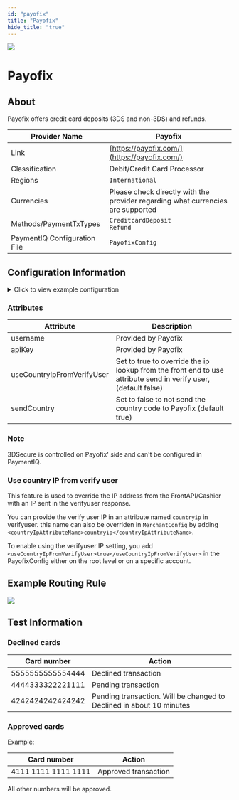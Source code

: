 ```yaml
--- 
id: "payofix" 
title: "Payofix"
hide_title: "true"
---
```

 
![](/img/providers/logos/payofix.png)

# Payofix

## About
Payofix offers credit card deposits (3DS and non-3DS) and refunds.

| Provider Name                | Payofix                                                                         |
|------------------------------|---------------------------------------------------------------------------------|
| Link                         | [https://payofix.com/](https://payofix.com/)                                    |
| Classification               | Debit/Credit Card Processor                                                     |
| Regions                      | `International`                                                                 |
| Currencies                   | Please check directly with the provider regarding what currencies are supported |
| Methods/PaymentTxTypes       | `CreditcardDeposit` <br/> `Refund`                                              |
| PaymentIQ Configuration File | `PayofixConfig`                                                                 |

## Configuration Information

<details>
<summary>Click to view example configuration</summary>
<br/>

```xml
<com.devcode.paymentiq.integration.payofix.PayofixConfig>
  <enabled>true</enabled>
  <useViqProxy>true</useViqProxy>
  <testMode>false</testMode>

  <accounts>
    <entry>
      <string>default</string>
      <account>
        <username>???</username>
        <apiKey>???</apiKey>
        <supportedCurrencies>XXX|YYY</supportedCurrencies>
      </account>
    </entry>
  </accounts>

</com.devcode.paymentiq.integration.payofix.PayofixConfig>
```
</details>

### Attributes

| Attribute                  | Description                                                                                                    |
|----------------------------|----------------------------------------------------------------------------------------------------------------|
| username                   | Provided by Payofix                                                                                            |
| apiKey                     | Provided by Payofix                                                                                            |
| useCountryIpFromVerifyUser | Set to true to override the ip lookup from the front end to use attribute send in verify user, (default false) |
| sendCountry                | Set to false to not send the country code to Payofix (default true)                                            |

### Note

3DSecure is controlled on Payofix' side and can't be configured in PaymentIQ.

### Use country IP from verify user
This feature is used to override the IP address from the FrontAPI/Cashier with an IP sent in the verifyuser response.

You can provide the verify user IP in an attribute named `countryip` in verifyuser. this name can also be overriden in `MerchantConfig` by adding `<countryIpAttributeName>countryip</countryIpAttributeName>`.

To enable using the verifyuser IP setting, you add `<useCountryIpFromVerifyUser>true</useCountryIpFromVerifyUser>` in the PayofixConfig either on the root level or on a specific account.

## Example Routing Rule

![](/img/providers/routing/payofix.png)

## Test Information

### Declined cards

| Card number      | Action                                                               |
|------------------|----------------------------------------------------------------------|
| 5555555555554444 | Declined transaction                                                 |
| 4444333322221111 | Pending transaction                                                  |
| 4242424242424242 | Pending transaction. Will be changed to Declined in about 10 minutes |

### Approved cards

Example: 

| Card number         | Action               |
|---------------------|----------------------|
| 4111 1111 1111 1111 | Approved transaction |

All other numbers will be approved.
